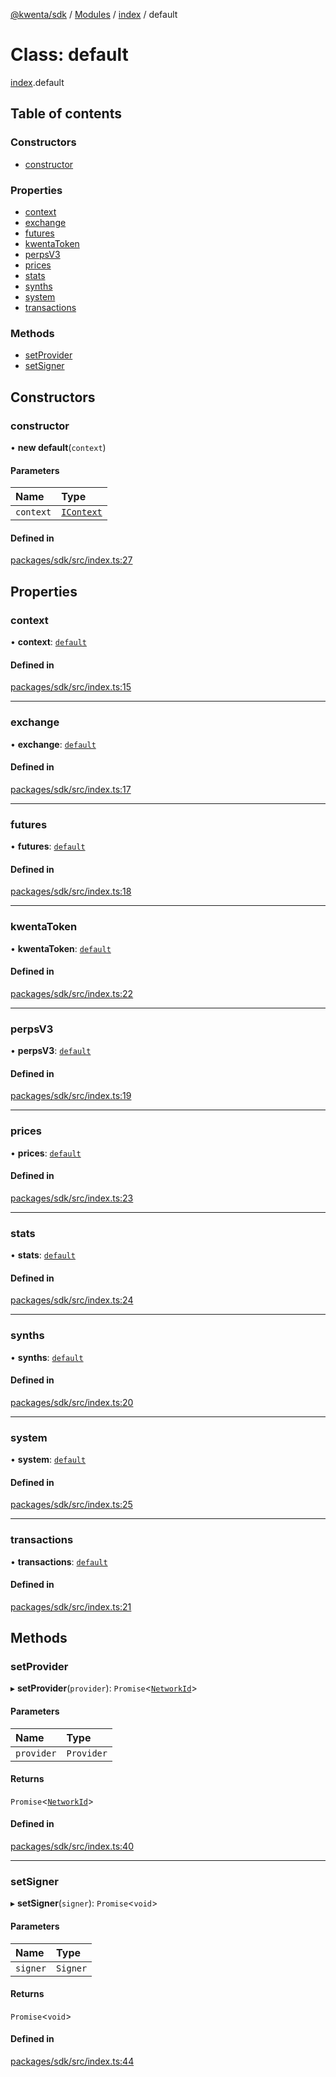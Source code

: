 [@kwenta/sdk](../README.md) / [Modules](../modules.md) / [index](../modules/index.md) / default

# Class: default

[index](../modules/index.md).default

## Table of contents

### Constructors

- [constructor](index.default.md#constructor)

### Properties

- [context](index.default.md#context)
- [exchange](index.default.md#exchange)
- [futures](index.default.md#futures)
- [kwentaToken](index.default.md#kwentatoken)
- [perpsV3](index.default.md#perpsv3)
- [prices](index.default.md#prices)
- [stats](index.default.md#stats)
- [synths](index.default.md#synths)
- [system](index.default.md#system)
- [transactions](index.default.md#transactions)

### Methods

- [setProvider](index.default.md#setprovider)
- [setSigner](index.default.md#setsigner)

## Constructors

### constructor

• **new default**(`context`)

#### Parameters

| Name | Type |
| :------ | :------ |
| `context` | [`IContext`](../interfaces/context.IContext.md) |

#### Defined in

[packages/sdk/src/index.ts:27](https://github.com/Kwenta/kwenta/blob/60f0875a3/packages/sdk/src/index.ts#L27)

## Properties

### context

• **context**: [`default`](context.default.md)

#### Defined in

[packages/sdk/src/index.ts:15](https://github.com/Kwenta/kwenta/blob/60f0875a3/packages/sdk/src/index.ts#L15)

___

### exchange

• **exchange**: [`default`](services_exchange.default.md)

#### Defined in

[packages/sdk/src/index.ts:17](https://github.com/Kwenta/kwenta/blob/60f0875a3/packages/sdk/src/index.ts#L17)

___

### futures

• **futures**: [`default`](services_futures.default.md)

#### Defined in

[packages/sdk/src/index.ts:18](https://github.com/Kwenta/kwenta/blob/60f0875a3/packages/sdk/src/index.ts#L18)

___

### kwentaToken

• **kwentaToken**: [`default`](services_kwentaToken.default.md)

#### Defined in

[packages/sdk/src/index.ts:22](https://github.com/Kwenta/kwenta/blob/60f0875a3/packages/sdk/src/index.ts#L22)

___

### perpsV3

• **perpsV3**: [`default`](services_perpsV3.default.md)

#### Defined in

[packages/sdk/src/index.ts:19](https://github.com/Kwenta/kwenta/blob/60f0875a3/packages/sdk/src/index.ts#L19)

___

### prices

• **prices**: [`default`](services_prices.default.md)

#### Defined in

[packages/sdk/src/index.ts:23](https://github.com/Kwenta/kwenta/blob/60f0875a3/packages/sdk/src/index.ts#L23)

___

### stats

• **stats**: [`default`](services_stats.default.md)

#### Defined in

[packages/sdk/src/index.ts:24](https://github.com/Kwenta/kwenta/blob/60f0875a3/packages/sdk/src/index.ts#L24)

___

### synths

• **synths**: [`default`](services_synths.default.md)

#### Defined in

[packages/sdk/src/index.ts:20](https://github.com/Kwenta/kwenta/blob/60f0875a3/packages/sdk/src/index.ts#L20)

___

### system

• **system**: [`default`](services_system.default.md)

#### Defined in

[packages/sdk/src/index.ts:25](https://github.com/Kwenta/kwenta/blob/60f0875a3/packages/sdk/src/index.ts#L25)

___

### transactions

• **transactions**: [`default`](services_transactions.default.md)

#### Defined in

[packages/sdk/src/index.ts:21](https://github.com/Kwenta/kwenta/blob/60f0875a3/packages/sdk/src/index.ts#L21)

## Methods

### setProvider

▸ **setProvider**(`provider`): `Promise`<[`NetworkId`](../modules/types_common.md#networkid)\>

#### Parameters

| Name | Type |
| :------ | :------ |
| `provider` | `Provider` |

#### Returns

`Promise`<[`NetworkId`](../modules/types_common.md#networkid)\>

#### Defined in

[packages/sdk/src/index.ts:40](https://github.com/Kwenta/kwenta/blob/60f0875a3/packages/sdk/src/index.ts#L40)

___

### setSigner

▸ **setSigner**(`signer`): `Promise`<`void`\>

#### Parameters

| Name | Type |
| :------ | :------ |
| `signer` | `Signer` |

#### Returns

`Promise`<`void`\>

#### Defined in

[packages/sdk/src/index.ts:44](https://github.com/Kwenta/kwenta/blob/60f0875a3/packages/sdk/src/index.ts#L44)
